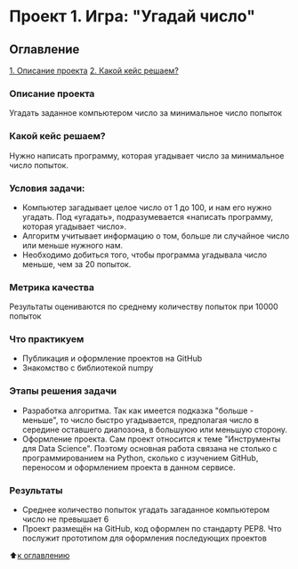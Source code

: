 # Проект 1. Игра: "Угадай число"

## Оглавление
[1. Описание проекта](https://github.com/BooBa77/SF_Data_Science/blob/main/Project_01/README.md#Описание-проекта)
[2. Какой кейс решаем?](https://github.com/BooBa77/SF_Data_Science/blob/main/Project_01/README.md#Какой-кейс-решаем?)

### Описание проекта
Угадать заданное компьютером число за минимальное число попыток

### Какой кейс решаем?
Нужно написать программу, которая угадывает число за минимальное число попыток.

### Условия задачи:
- Компьютер загадывает целое число от 1 до 100, и нам его нужно угадать. Под «угадать», подразумевается «написать программу, которая угадывает число».
- Алгоритм учитывает информацию о том, больше ли случайное число или меньше нужного нам.
- Необходимо добиться того, чтобы программа угадывала число меньше, чем за 20 попыток.

### Метрика качества
Результаты оцениваются по среднему количеству попыток при 10000 попыток

### Что практикуем
- Публикация и оформление проектов на GitHub
- Знакомство с библиотекой numpy

### Этапы решения задачи
- Разработка алгоритма. 
Так как имеется подказка "больше - меньше", то число быстро угадывается,
предполагая число в середине оставшего диапозона, в большуюю или меньшую сторону.
- Оформление проекта.
Сам проект относится к теме "Инструменты для Data Science". Поэтому основная работа связана не столько с программированием на Python, сколько с изучением GitHub, переносом и оформлением проекта в данном сервисе.  

### Результаты
- Среднее количество попыток угадать загаданное компьютером число не превышает 6
- Проект размещён на GitHub, код оформлен по стандарту PEP8. Что послужит прототипом для оформления последующих проектов

:arrow_up:[к оглавлению](https://github.com/BooBa77/SF_Data_Science/blob/main/Project_01/README.md#Оглавление)